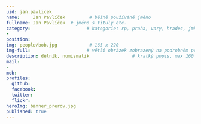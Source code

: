 ```yaml
---
uid: jan.pavlicek
name:     Jan Pavlíček         # běžně používáné jméno
fullname: Jan Pavlíček  # jméno s tituly etc.
category:                     # kategorie: rp, praha, vary, hradec, jmk, senat
- 
position:
img: people/bob.jpg            # 165 x 220
img-full:                     # větší obrázek zobrazený na podrobném profilu
description: dělník, numismatik                # kratký popis, max 160 znaků
mail:
- 
mob:         
profiles:
  github:
  facebook:       
  twitter:        
  flickr:       
heroImg: banner_prerov.jpg
published: true
---
```


